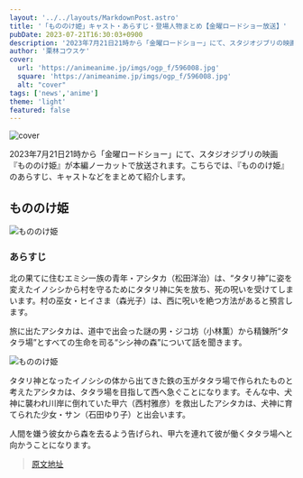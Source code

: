 ```yaml
---
layout: '../../layouts/MarkdownPost.astro'
title: '「もののけ姫」キャスト・あらすじ・登場人物まとめ【金曜ロードショー放送】'
pubDate: 2023-07-21T16:30:03+0900
description: '2023年7月21日21時から「金曜ロードショー」にて、スタジオジブリの映画『もののけ姫』が本編ノーカットで放送。こちらでは、『もののけ姫』のあらすじ、キャストなどをまとめて紹介する。'
author: '栗林コウスケ'
cover:
  url: 'https://animeanime.jp/imgs/ogp_f/596008.jpg'
  square: 'https://animeanime.jp/imgs/ogp_f/596008.jpg'
  alt: "cover"
tags: ['news','anime']
theme: 'light'
featured: false
---
```

![cover](https://animeanime.jp/imgs/ogp_f/596008.jpg)

2023年7月21日21時から「金曜ロードショー」にて、スタジオジブリの映画『もののけ姫』が本編ノーカットで放送されます。こちらでは、『もののけ姫』のあらすじ、キャストなどをまとめて紹介します。

## もののけ姫

![もののけ姫](https://animeanime.jp/imgs/zoom/596016.jpg)

### あらすじ

北の果てに住むエミシ一族の青年・アシタカ（松田洋治）は、“タタリ神”に姿を変えたイノシシから村を守るためにタタリ神に矢を放ち、死の呪いを受けてしまいます。村の巫女・ヒイさま（森光子）は、西に呪いを絶つ方法があると預言します。

旅に出たアシタカは、道中で出会った謎の男・ジコ坊（小林薫）から精錬所“タタラ場”とすべての生命を司る“シシ神の森”について話を聞きます。

![もののけ姫](https://animeanime.jp/imgs/zoom/596006.jpg)

タタリ神となったイノシシの体から出てきた鉄の玉がタタラ場で作られたものと考えたアシタカは、タタラ場を目指して西へ急ぐことになります。そんな中、犬神に襲われ川岸に倒れていた甲六（西村雅彦）を救出したアシタカは、犬神に育てられた少女・サン（石田ゆり子）と出会います。

人間を嫌う彼女から森を去るよう告げられ、甲六を連れて彼が働くタタラ場へと向かうことになります。

>[原文地址](https://animeanime.jp/article/2023/07/21/78739.html)  